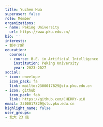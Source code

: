 ```yaml
---
title: Yuchen Hua
superuser: false
role: Member
organizations:
- name: Peking University
  url: https://www.pku.edu.cn/
bio: ''
interests:
- 暂不了解
education:
  courses:
  - course: B.E. in Artificial Intelligence
    institution: Peking University
    year: 2023-2027
social:
- icon: envelope
  icon_pack: fa
  link: mailto:2300017829@stu.pku.edu.cn
- icon: github
  icon_pack: fab
  link: https://github.com/CHERRY-ui8
email: 2300017829@stu.pku.edu.cn
highlight_name: false
user_groups:
- 北大 23 级
---
```

